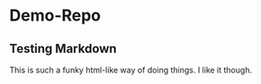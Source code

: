 # Demo-Repo
## Testing Markdown
This is such a funky html-like way of doing things. I like it though. 
